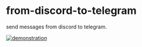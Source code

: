 # from-discord-to-telegram
send messages from discord to telegram.

[![demonstration](https://img.youtube.com/vi/6BXAzlSd4pw/maxresdefault.jpg)](https://youtu.be/6BXAzlSd4pw)

